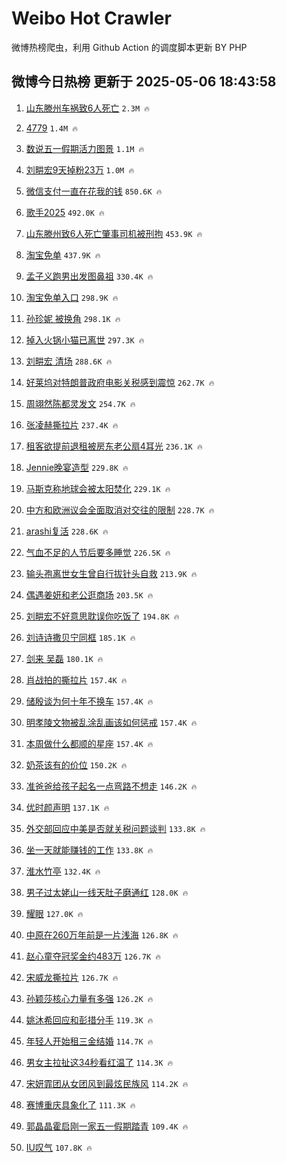 # Weibo Hot Crawler 



微博热榜爬虫，利用 Github Action 的调度脚本更新 BY PHP 


## 微博今日热榜 更新于 2025-05-06 18:43:58 
1. [山东滕州车祸致6人死亡](https://s.weibo.com/weibo?q=%23%E5%B1%B1%E4%B8%9C%E6%BB%95%E5%B7%9E%E8%BD%A6%E7%A5%B8%E8%87%B46%E4%BA%BA%E6%AD%BB%E4%BA%A1%23&t=31&band_rank=1&Refer=top) `2.3M 🔥` 

1. [4779](https://s.weibo.com/weibo?q=4779&t=31&band_rank=2&Refer=top) `1.4M 🔥` 

1. [数说五一假期活力图景](https://s.weibo.com/weibo?q=%23%E6%95%B0%E8%AF%B4%E4%BA%94%E4%B8%80%E5%81%87%E6%9C%9F%E6%B4%BB%E5%8A%9B%E5%9B%BE%E6%99%AF%23&t=31&band_rank=3&Refer=top) `1.1M 🔥` 

1. [刘畊宏9天掉粉23万](https://s.weibo.com/weibo?q=%23%E5%88%98%E7%95%8A%E5%AE%8F9%E5%A4%A9%E6%8E%89%E7%B2%8923%E4%B8%87%23&t=31&band_rank=4&Refer=top) `1.0M 🔥` 

1. [微信支付一直在花我的钱](https://s.weibo.com/weibo?q=%E5%BE%AE%E4%BF%A1%E6%94%AF%E4%BB%98%E4%B8%80%E7%9B%B4%E5%9C%A8%E8%8A%B1%E6%88%91%E7%9A%84%E9%92%B1&t=31&band_rank=5&Refer=top) `850.6K 🔥` 

1. [歌手2025](https://s.weibo.com/weibo?q=%E6%AD%8C%E6%89%8B2025&t=31&band_rank=6&Refer=top) `492.0K 🔥` 

1. [山东滕州致6人死亡肇事司机被刑拘](https://s.weibo.com/weibo?q=%23%E5%B1%B1%E4%B8%9C%E6%BB%95%E5%B7%9E%E8%87%B46%E4%BA%BA%E6%AD%BB%E4%BA%A1%E8%82%87%E4%BA%8B%E5%8F%B8%E6%9C%BA%E8%A2%AB%E5%88%91%E6%8B%98%23&t=31&band_rank=7&Refer=top) `453.9K 🔥` 

1. [淘宝免单](https://s.weibo.com/weibo?q=%E6%B7%98%E5%AE%9D%E5%85%8D%E5%8D%95&t=31&band_rank=8&Refer=top) `437.9K 🔥` 

1. [孟子义跑男出发图鼻祖](https://s.weibo.com/weibo?q=%E5%AD%9F%E5%AD%90%E4%B9%89%E8%B7%91%E7%94%B7%E5%87%BA%E5%8F%91%E5%9B%BE%E9%BC%BB%E7%A5%96&t=31&band_rank=9&Refer=top) `330.4K 🔥` 

1. [淘宝免单入口](https://s.weibo.com/weibo?q=%23%E6%B7%98%E5%AE%9D%E5%85%8D%E5%8D%95%E5%85%A5%E5%8F%A3%23&t=31&band_rank=10&Refer=top) `298.9K 🔥` 

1. [孙珍妮 被换角](https://s.weibo.com/weibo?q=%E5%AD%99%E7%8F%8D%E5%A6%AE%20%E8%A2%AB%E6%8D%A2%E8%A7%92&t=31&band_rank=11&Refer=top) `298.1K 🔥` 

1. [掉入火锅小猫已离世](https://s.weibo.com/weibo?q=%23%E6%8E%89%E5%85%A5%E7%81%AB%E9%94%85%E5%B0%8F%E7%8C%AB%E5%B7%B2%E7%A6%BB%E4%B8%96%23&t=31&band_rank=12&Refer=top) `297.3K 🔥` 

1. [刘畊宏 清场](https://s.weibo.com/weibo?q=%E5%88%98%E7%95%8A%E5%AE%8F%20%E6%B8%85%E5%9C%BA&t=31&band_rank=13&Refer=top) `288.6K 🔥` 

1. [好莱坞对特朗普政府电影关税感到震惊](https://s.weibo.com/weibo?q=%23%E5%A5%BD%E8%8E%B1%E5%9D%9E%E5%AF%B9%E7%89%B9%E6%9C%97%E6%99%AE%E6%94%BF%E5%BA%9C%E7%94%B5%E5%BD%B1%E5%85%B3%E7%A8%8E%E6%84%9F%E5%88%B0%E9%9C%87%E6%83%8A%23&t=31&band_rank=14&Refer=top) `262.7K 🔥` 

1. [周翊然陈都灵发文](https://s.weibo.com/weibo?q=%23%E5%91%A8%E7%BF%8A%E7%84%B6%E9%99%88%E9%83%BD%E7%81%B5%E5%8F%91%E6%96%87%23&t=31&band_rank=15&Refer=top) `254.7K 🔥` 

1. [张凌赫撕拉片](https://s.weibo.com/weibo?q=%23%E5%BC%A0%E5%87%8C%E8%B5%AB%E6%92%95%E6%8B%89%E7%89%87%23&t=31&band_rank=16&Refer=top) `237.4K 🔥` 

1. [租客欲提前退租被房东老公扇4耳光](https://s.weibo.com/weibo?q=%23%E7%A7%9F%E5%AE%A2%E6%AC%B2%E6%8F%90%E5%89%8D%E9%80%80%E7%A7%9F%E8%A2%AB%E6%88%BF%E4%B8%9C%E8%80%81%E5%85%AC%E6%89%874%E8%80%B3%E5%85%89%23&t=31&band_rank=17&Refer=top) `236.1K 🔥` 

1. [Jennie晚宴造型](https://s.weibo.com/weibo?q=%23Jennie%E6%99%9A%E5%AE%B4%E9%80%A0%E5%9E%8B%23&t=31&band_rank=18&Refer=top) `229.8K 🔥` 

1. [马斯克称地球会被太阳焚化](https://s.weibo.com/weibo?q=%23%E9%A9%AC%E6%96%AF%E5%85%8B%E7%A7%B0%E5%9C%B0%E7%90%83%E4%BC%9A%E8%A2%AB%E5%A4%AA%E9%98%B3%E7%84%9A%E5%8C%96%23&t=31&band_rank=19&Refer=top) `229.1K 🔥` 

1. [中方和欧洲议会全面取消对交往的限制](https://s.weibo.com/weibo?q=%23%E4%B8%AD%E6%96%B9%E5%92%8C%E6%AC%A7%E6%B4%B2%E8%AE%AE%E4%BC%9A%E5%85%A8%E9%9D%A2%E5%8F%96%E6%B6%88%E5%AF%B9%E4%BA%A4%E5%BE%80%E7%9A%84%E9%99%90%E5%88%B6%23&t=31&band_rank=20&Refer=top) `228.7K 🔥` 

1. [arashi复活](https://s.weibo.com/weibo?q=arashi%E5%A4%8D%E6%B4%BB&t=31&band_rank=21&Refer=top) `228.6K 🔥` 

1. [气血不足的人节后要多睡觉](https://s.weibo.com/weibo?q=%23%E6%B0%94%E8%A1%80%E4%B8%8D%E8%B6%B3%E7%9A%84%E4%BA%BA%E8%8A%82%E5%90%8E%E8%A6%81%E5%A4%9A%E7%9D%A1%E8%A7%89%23&t=31&band_rank=22&Refer=top) `226.5K 🔥` 

1. [输头孢离世女生曾自行拔针头自救](https://s.weibo.com/weibo?q=%23%E8%BE%93%E5%A4%B4%E5%AD%A2%E7%A6%BB%E4%B8%96%E5%A5%B3%E7%94%9F%E6%9B%BE%E8%87%AA%E8%A1%8C%E6%8B%94%E9%92%88%E5%A4%B4%E8%87%AA%E6%95%91%23&t=31&band_rank=23&Refer=top) `213.9K 🔥` 

1. [偶遇姜妍和老公逛商场](https://s.weibo.com/weibo?q=%23%E5%81%B6%E9%81%87%E5%A7%9C%E5%A6%8D%E5%92%8C%E8%80%81%E5%85%AC%E9%80%9B%E5%95%86%E5%9C%BA%23&t=31&band_rank=24&Refer=top) `203.5K 🔥` 

1. [刘畊宏不好意思耽误你吃饭了](https://s.weibo.com/weibo?q=%23%E5%88%98%E7%95%8A%E5%AE%8F%E4%B8%8D%E5%A5%BD%E6%84%8F%E6%80%9D%E8%80%BD%E8%AF%AF%E4%BD%A0%E5%90%83%E9%A5%AD%E4%BA%86%23&t=31&band_rank=25&Refer=top) `194.8K 🔥` 

1. [刘诗诗撒贝宁同框](https://s.weibo.com/weibo?q=%23%E5%88%98%E8%AF%97%E8%AF%97%E6%92%92%E8%B4%9D%E5%AE%81%E5%90%8C%E6%A1%86%23&t=31&band_rank=26&Refer=top) `185.1K 🔥` 

1. [剑来 吴磊](https://s.weibo.com/weibo?q=%E5%89%91%E6%9D%A5%20%E5%90%B4%E7%A3%8A&t=31&band_rank=27&Refer=top) `180.1K 🔥` 

1. [肖战拍的撕拉片](https://s.weibo.com/weibo?q=%23%E8%82%96%E6%88%98%E6%8B%8D%E7%9A%84%E6%92%95%E6%8B%89%E7%89%87%23&t=31&band_rank=28&Refer=top) `157.4K 🔥` 

1. [储殷谈为何十年不换车](https://s.weibo.com/weibo?q=%23%E5%82%A8%E6%AE%B7%E8%B0%88%E4%B8%BA%E4%BD%95%E5%8D%81%E5%B9%B4%E4%B8%8D%E6%8D%A2%E8%BD%A6%23&t=31&band_rank=29&Refer=top) `157.4K 🔥` 

1. [明孝陵文物被乱涂乱画该如何惩戒](https://s.weibo.com/weibo?q=%E6%98%8E%E5%AD%9D%E9%99%B5%E6%96%87%E7%89%A9%E8%A2%AB%E4%B9%B1%E6%B6%82%E4%B9%B1%E7%94%BB%E8%AF%A5%E5%A6%82%E4%BD%95%E6%83%A9%E6%88%92&t=31&band_rank=30&Refer=top) `157.4K 🔥` 

1. [本周做什么都顺的星座](https://s.weibo.com/weibo?q=%E6%9C%AC%E5%91%A8%E5%81%9A%E4%BB%80%E4%B9%88%E9%83%BD%E9%A1%BA%E7%9A%84%E6%98%9F%E5%BA%A7&t=31&band_rank=31&Refer=top) `157.4K 🔥` 

1. [奶茶该有的价位](https://s.weibo.com/weibo?q=%E5%A5%B6%E8%8C%B6%E8%AF%A5%E6%9C%89%E7%9A%84%E4%BB%B7%E4%BD%8D&t=31&band_rank=32&Refer=top) `150.2K 🔥` 

1. [准爸爸给孩子起名一点弯路不想走](https://s.weibo.com/weibo?q=%23%E5%87%86%E7%88%B8%E7%88%B8%E7%BB%99%E5%AD%A9%E5%AD%90%E8%B5%B7%E5%90%8D%E4%B8%80%E7%82%B9%E5%BC%AF%E8%B7%AF%E4%B8%8D%E6%83%B3%E8%B5%B0%23&t=31&band_rank=33&Refer=top) `146.2K 🔥` 

1. [优时颜声明](https://s.weibo.com/weibo?q=%23%E4%BC%98%E6%97%B6%E9%A2%9C%E5%A3%B0%E6%98%8E%23&t=31&band_rank=34&Refer=top) `137.1K 🔥` 

1. [外交部回应中美是否就关税问题谈判](https://s.weibo.com/weibo?q=%23%E5%A4%96%E4%BA%A4%E9%83%A8%E5%9B%9E%E5%BA%94%E4%B8%AD%E7%BE%8E%E6%98%AF%E5%90%A6%E5%B0%B1%E5%85%B3%E7%A8%8E%E9%97%AE%E9%A2%98%E8%B0%88%E5%88%A4%23&t=31&band_rank=35&Refer=top) `133.8K 🔥` 

1. [坐一天就能赚钱的工作](https://s.weibo.com/weibo?q=%E5%9D%90%E4%B8%80%E5%A4%A9%E5%B0%B1%E8%83%BD%E8%B5%9A%E9%92%B1%E7%9A%84%E5%B7%A5%E4%BD%9C&t=31&band_rank=36&Refer=top) `133.8K 🔥` 

1. [淮水竹亭](https://s.weibo.com/weibo?q=%E6%B7%AE%E6%B0%B4%E7%AB%B9%E4%BA%AD&t=31&band_rank=37&Refer=top) `132.4K 🔥` 

1. [男子过太姥山一线天肚子磨通红](https://s.weibo.com/weibo?q=%23%E7%94%B7%E5%AD%90%E8%BF%87%E5%A4%AA%E5%A7%A5%E5%B1%B1%E4%B8%80%E7%BA%BF%E5%A4%A9%E8%82%9A%E5%AD%90%E7%A3%A8%E9%80%9A%E7%BA%A2%23&t=31&band_rank=38&Refer=top) `128.0K 🔥` 

1. [耀眼](https://s.weibo.com/weibo?q=%E8%80%80%E7%9C%BC&t=31&band_rank=39&Refer=top) `127.0K 🔥` 

1. [中原在260万年前是一片浅海](https://s.weibo.com/weibo?q=%E4%B8%AD%E5%8E%9F%E5%9C%A8260%E4%B8%87%E5%B9%B4%E5%89%8D%E6%98%AF%E4%B8%80%E7%89%87%E6%B5%85%E6%B5%B7&t=31&band_rank=40&Refer=top) `126.8K 🔥` 

1. [赵心童夺冠奖金约483万](https://s.weibo.com/weibo?q=%23%E8%B5%B5%E5%BF%83%E7%AB%A5%E5%A4%BA%E5%86%A0%E5%A5%96%E9%87%91%E7%BA%A6483%E4%B8%87%23&t=31&band_rank=41&Refer=top) `126.7K 🔥` 

1. [宋威龙撕拉片](https://s.weibo.com/weibo?q=%E5%AE%8B%E5%A8%81%E9%BE%99%E6%92%95%E6%8B%89%E7%89%87&t=31&band_rank=42&Refer=top) `126.7K 🔥` 

1. [孙颖莎核心力量有多强](https://s.weibo.com/weibo?q=%23%E5%AD%99%E9%A2%96%E8%8E%8E%E6%A0%B8%E5%BF%83%E5%8A%9B%E9%87%8F%E6%9C%89%E5%A4%9A%E5%BC%BA%23&t=31&band_rank=43&Refer=top) `126.2K 🔥` 

1. [姚沐希回应和彭措分手](https://s.weibo.com/weibo?q=%23%E5%A7%9A%E6%B2%90%E5%B8%8C%E5%9B%9E%E5%BA%94%E5%92%8C%E5%BD%AD%E6%8E%AA%E5%88%86%E6%89%8B%23&t=31&band_rank=44&Refer=top) `119.3K 🔥` 

1. [年轻人开始租三金结婚](https://s.weibo.com/weibo?q=%23%E5%B9%B4%E8%BD%BB%E4%BA%BA%E5%BC%80%E5%A7%8B%E7%A7%9F%E4%B8%89%E9%87%91%E7%BB%93%E5%A9%9A%23&t=31&band_rank=45&Refer=top) `114.7K 🔥` 

1. [男女主拉扯这34秒看红温了](https://s.weibo.com/weibo?q=%E7%94%B7%E5%A5%B3%E4%B8%BB%E6%8B%89%E6%89%AF%E8%BF%9934%E7%A7%92%E7%9C%8B%E7%BA%A2%E6%B8%A9%E4%BA%86&t=31&band_rank=46&Refer=top) `114.3K 🔥` 

1. [宋妍霏团从女团风到最炫民族风](https://s.weibo.com/weibo?q=%E5%AE%8B%E5%A6%8D%E9%9C%8F%E5%9B%A2%E4%BB%8E%E5%A5%B3%E5%9B%A2%E9%A3%8E%E5%88%B0%E6%9C%80%E7%82%AB%E6%B0%91%E6%97%8F%E9%A3%8E&t=31&band_rank=47&Refer=top) `114.2K 🔥` 

1. [赛博重庆具象化了](https://s.weibo.com/weibo?q=%23%E8%B5%9B%E5%8D%9A%E9%87%8D%E5%BA%86%E5%85%B7%E8%B1%A1%E5%8C%96%E4%BA%86%23&t=31&band_rank=48&Refer=top) `111.3K 🔥` 

1. [郭晶晶霍启刚一家五一假期踏青](https://s.weibo.com/weibo?q=%23%E9%83%AD%E6%99%B6%E6%99%B6%E9%9C%8D%E5%90%AF%E5%88%9A%E4%B8%80%E5%AE%B6%E4%BA%94%E4%B8%80%E5%81%87%E6%9C%9F%E8%B8%8F%E9%9D%92%23&t=31&band_rank=49&Refer=top) `109.4K 🔥` 

1. [IU叹气](https://s.weibo.com/weibo?q=%23IU%E5%8F%B9%E6%B0%94%23&t=31&band_rank=50&Refer=top) `107.8K 🔥` 


